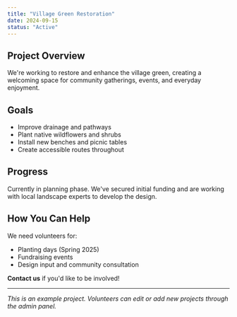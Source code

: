 ```yaml
---
title: "Village Green Restoration"
date: 2024-09-15
status: "Active"
---
```


## Project Overview

We're working to restore and enhance the village green, creating a welcoming space for community gatherings, events, and everyday enjoyment.

## Goals

- Improve drainage and pathways
- Plant native wildflowers and shrubs
- Install new benches and picnic tables
- Create accessible routes throughout

## Progress

Currently in planning phase. We've secured initial funding and are working with local landscape experts to develop the design.

## How You Can Help

We need volunteers for:
- Planting days (Spring 2025)
- Fundraising events
- Design input and community consultation

**Contact us** if you'd like to be involved!

---

*This is an example project. Volunteers can edit or add new projects through the admin panel.*

